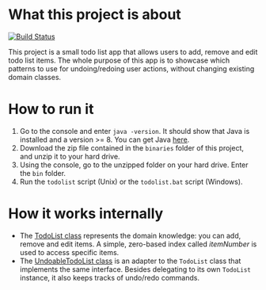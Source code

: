 # What this project is about
[![Build Status](https://travis-ci.org/bertilmuth/todolist.svg?branch=master)](https://travis-ci.org/bertilmuth/todolist)

This project is a small todo list app that allows users to add, remove and edit todo list items.
The whole purpose of this app is to showcase which patterns to use for undoing/redoing user actions,
without changing  existing domain classes.

# How to run it
1. Go to the console and enter `java -version`. It should show that Java is installed and a version >= 8. You can get Java [here](https://jdk.java.net/12/).
2. Download the zip file contained in the `binaries` folder of this project, and unzip it to your hard drive.
3. Using the console, go to the unzipped folder on your hard drive. Enter the `bin` folder. 
5. Run the `todolist` script (Unix) or the `todolist.bat` script (Windows).


# How it works internally
* The [TodoList class](https://github.com/bertilmuth/todolist/blob/master/src/main/java/todolist/domain/TodoList.java) represents the domain knowledge: you can add, remove and edit items. A simple, zero-based index called _itemNumber_ is used to access specific items. 
* The [UndoableTodoList class](https://github.com/bertilmuth/todolist/blob/master/src/main/java/todolist/domain/UndoableTodoList.java) is an adapter to the `TodoList` class that implements the same interface. Besides delegating to its own `TodoList` instance, it also keeps tracks of undo/redo commands.
